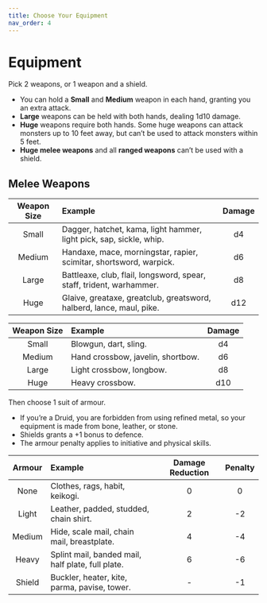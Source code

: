 ```yaml
---
title: Choose Your Equipment
nav_order: 4
---
```


# Equipment
Pick 2 weapons, or 1 weapon and a shield.
* You can hold a **Small** and **Medium** weapon in each hand, granting you an extra attack.
* **Large** weapons can be held with both hands, dealing 1d10 damage.
* **Huge** weapons require both hands. Some huge weapons can attack monsters up to 10 feet away, but can’t be used to attack monsters within 5 feet.
* **Huge melee weapons** and all **ranged weapons** can’t be used with a shield.

## Melee Weapons

| Weapon Size | Example                                                              | Damage |
|:-----------:|:---------------------------------------------------------------------|:------:|
| Small       | Dagger, hatchet, kama, light hammer, light pick, sap, sickle, whip.  | d4     |
| Medium      | Handaxe, mace, morningstar, rapier, scimitar, shortsword, warpick.   | d6     |
| Large       | Battleaxe, club, flail, longsword, spear, staff, trident, warhammer. | d8     |
| Huge        | Glaive, greataxe, greatclub, greatsword, halberd, lance, maul, pike. | d12    |

| Weapon Size | Example                           | Damage |
|:-----------:|:----------------------------------|:------:|
| Small       | Blowgun, dart, sling.             | d4     |
| Medium      | Hand crossbow, javelin, shortbow. | d6     |
| Large       | Light crossbow, longbow.          | d8     |
| Huge        | Heavy crossbow.                   | d10    |

Then choose 1 suit of armour.
* If you’re a Druid, you are forbidden from using refined metal, so your equipment is made from bone, leather, or stone.
* Shields grants a +1 bonus to defence.
* The armour penalty applies to initiative and physical skills.

| Armour | Example                                           | Damage Reduction | Penalty |
|:------:|:--------------------------------------------------|:----------------:|:-------:|
| None   | Clothes, rags, habit, keikogi.                    | 0                | 0       |
| Light  | Leather, padded, studded, chain shirt.            | 2                | -2      |
| Medium | Hide, scale mail, chain mail, breastplate.        | 4                | -4      |
| Heavy  | Splint mail, banded mail, half plate, full plate. | 6                | -6      |
| Shield | Buckler, heater, kite, parma, pavise, tower.      | -                | -1      |
